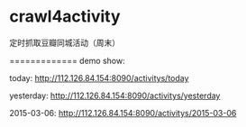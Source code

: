# crawl4activity
定时抓取豆瓣同城活动（周末）

=============
demo show: 

today: 
<http://112.126.84.154:8090/activitys/today>


yesterday: 
<http://112.126.84.154:8090/activitys/yesterday>


2015-03-06: 
<http://112.126.84.154:8090/activitys/2015-03-06>